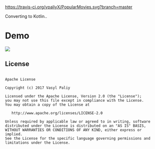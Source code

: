 
https://travis-ci.org/vpaliyX/PopularMovies.svg?branch=master

Converting to Kotlin..

# Demo #

![](https://github.com/vpaliyX/PopularMovies/blob/master/art/ezgif-2-48f8bfad51.gif)

## License ##

``````

Apache License

Copyright (c) 2017 Vasyl Paliy

Licensed under the Apache License, Version 2.0 (the "License");
you may not use this file except in compliance with the License.
You may obtain a copy of the License at

   http://www.apache.org/licenses/LICENSE-2.0

Unless required by applicable law or agreed to in writing, software
distributed under the License is distributed on an "AS IS" BASIS,
WITHOUT WARRANTIES OR CONDITIONS OF ANY KIND, either express or implied.
See the License for the specific language governing permissions and
limitations under the License.
``````
